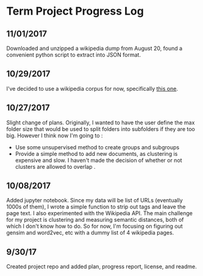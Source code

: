 # Term Project Progress Log


## 11/01/2017
Downloaded and unzipped a wikipedia dump from August 20, found a convenient python script to extract into JSON format.

## 10/29/2017
I've decided to use a wikipedia corpus for now, specifically [this one](http://www.cs.upc.edu/~nlp/wikicorpus/).


## 10/27/2017
Slight change of plans. Originally, I wanted to have the user define the max folder size that would be used to split folders into subfolders if they are too big. However I think now I'm going to :
- Use some unsupervised method to create groups and subgroups
- Provide a simple method to add new documents, as clustering is expensive and slow.
I haven't made the decision of whether or not clusters are allowed to overlap .

## 10/08/2017
Added jupyter notebook. Since my data will be list of URLs (eventually 1000s of them), I wrote a simple function to strip out tags and leave the page text. I also experimented with the Wikipedia API. The main challenge for my project is clustering and measuring semantic distances, both of which I don't know how to do. So for now, I'm focusing on figuring out gensim and word2vec, etc with a dummy list of 4 wikipedia pages.

## 9/30/17
Created project repo and added plan, progress report, license, and readme.
